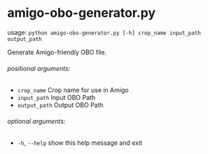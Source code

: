 # amigo-obo-generator.py

usage: `python amigo-obo-generator.py [-h] crop_name input_path output_path`

Generate Amigo-friendly OBO file.

###### positional arguments:
- `crop_name`    Crop name for use in Amigo
- `input_path`   Input OBO Path
- `output_path`  Output OBO Path

###### optional arguments:
-  `-h`, `--help`   show this help message and exit
